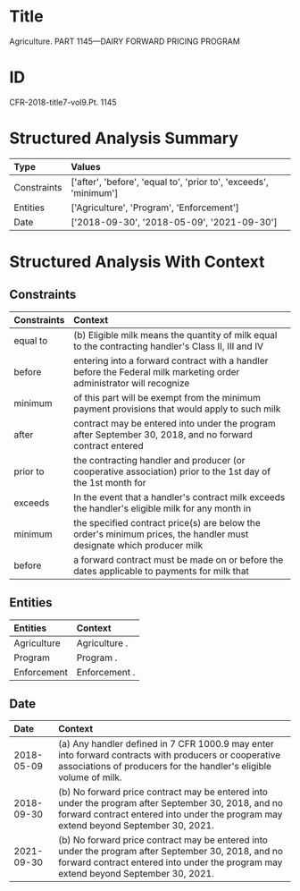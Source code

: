 # Title

 Agriculture. PART 1145—DAIRY FORWARD PRICING PROGRAM


# ID

 CFR-2018-title7-vol9.Pt. 1145


# Structured Analysis Summary

| Type        | Values                                                            |
|:------------|:------------------------------------------------------------------|
| Constraints | ['after', 'before', 'equal to', 'prior to', 'exceeds', 'minimum'] |
| Entities    | ['Agriculture', 'Program', 'Enforcement']                         |
| Date        | ['2018-09-30', '2018-05-09', '2021-09-30']                        |


# Structured Analysis With Context

 


## Constraints

| Constraints   | Context                                                                                                              |
|:--------------|:---------------------------------------------------------------------------------------------------------------------|
| equal to      | (b) Eligible milk means the quantity of milk  equal to the contracting handler's Class II, III and IV                |
| before        | entering into a forward contract with a handler before the Federal milk marketing order administrator will recognize |
| minimum       | of this part will be exempt from the minimum payment provisions that would apply to such milk                        |
| after         | contract may be entered into under the program after September 30, 2018, and no forward contract entered             |
| prior to      | the contracting handler and producer (or cooperative association) prior to the 1st day of the 1st month for          |
| exceeds       | In the event that a handler's contract milk exceeds the handler's eligible milk for any month in                     |
| minimum       | the specified contract price(s) are below the order's minimum prices, the handler must designate which producer milk |
| before        | a forward contract must be made on or before the dates applicable to payments for milk that                          |


## Entities

| Entities    | Context       |
|:------------|:--------------|
| Agriculture | Agriculture . |
| Program     | Program .     |
| Enforcement | Enforcement . |


## Date

| Date       | Context                                                                                                                                                                                    |
|:-----------|:-------------------------------------------------------------------------------------------------------------------------------------------------------------------------------------------|
| 2018-05-09 | (a) Any handler defined in 7 CFR 1000.9 may enter into forward contracts with producers or cooperative associations of producers for the handler's eligible volume of milk.                |
| 2018-09-30 | (b) No forward price contract may be entered into under the program after September 30, 2018, and no forward contract entered into under the program may extend beyond September 30, 2021. |
| 2021-09-30 | (b) No forward price contract may be entered into under the program after September 30, 2018, and no forward contract entered into under the program may extend beyond September 30, 2021. |


